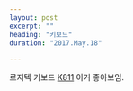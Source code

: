 ```yaml
---
layout: post
excerpt: ""
heading: "키보드"
duration: "2017.May.18"

---
```


로지텍 키보드
[K811](https://www.amazon.com/Logitech-Bluetooth-Easy-Switch-Keyboard-iPhone/dp/B0099SMFP2)
이거 좋아보임.
